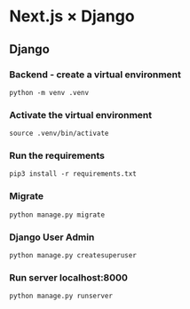 # Next.js × Django 

## Django

### Backend - create a virtual environment
```
python -m venv .venv
```

### Activate the virtual environment
```
source .venv/bin/activate
```

### Run the requirements
```
pip3 install -r requirements.txt

```
### Migrate
```
python manage.py migrate
```

### Django User Admin
```
python manage.py createsuperuser
```

### Run server localhost:8000
```
python manage.py runserver
```
